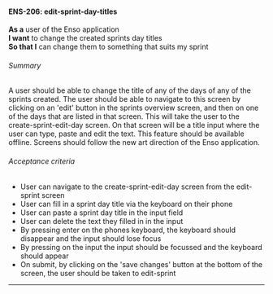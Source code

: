 #### ENS-206: edit-sprint-day-titles
**As a** user of the Enso application <br />
**I want** to change the created sprints day titles <br />
**So that I** can change them to something that suits my sprint

###### Summary
A user should be able to change the title of any of the days of any of the sprints created. The user should be able to navigate to this screen by clicking on an 'edit' button in the sprints overview screen, and then on one of the days that are listed in that screen. This will take the user to the create-sprint-edit-day screen. On that screen will be a title input where the user can type, paste and edit the text. This feature should be available offline. Screens should follow the new art direction of the Enso application.

###### Acceptance criteria
- User can navigate to the create-sprint-edit-day screen from the edit-sprint screen
- User can fill in a sprint day title via the keyboard on their phone
- User can paste a sprint day title in the input field
- User can delete the text they filled in in the input
- By pressing enter on the phones keyboard, the keyboard should disappear and the input should lose focus
- By pressing on the input the input should be focussed and the keyboard should appear
- On submit, by clicking on the 'save changes' button at the bottom of the screen, the user should be taken to edit-sprint

---
